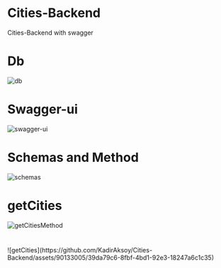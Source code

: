 # Cities-Backend
Cities-Backend with swagger


# Db
![db](https://github.com/KadirAksoy/Cities-Backend/assets/90133005/405b29e0-4212-4228-96d0-3910942a8092)

# Swagger-ui
![swagger-ui](https://github.com/KadirAksoy/Cities-Backend/assets/90133005/d5aebf98-43c6-4402-a26c-0fcb58af21f8)

# Schemas and Method
![schemas](https://github.com/KadirAksoy/Cities-Backend/assets/90133005/9deb23b1-2c63-4937-a68b-03518542aa81)

# getCities 
![getCitiesMethod](https://github.com/KadirAksoy/Cities-Backend/assets/90133005/190e9241-a09a-4480-beb3-1cd1c1cc0746)
<h1></h1>
![getCities](https://github.com/KadirAksoy/Cities-Backend/assets/90133005/39da79c6-8fbf-4bd1-92e3-18247a6c1c35)


